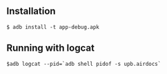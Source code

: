 
## Installation 

`$ adb install -t app-debug.apk `

## Running with logcat 

``$adb logcat --pid=`adb shell pidof -s upb.airdocs` ``
